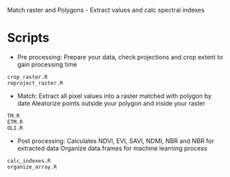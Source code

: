 Match raster and Polygons - Extract values and calc spectral indexes

# Scripts
* Pre processing:
Prepare your data, check projections and crop extent to gain processing time
```
crop_raster.R
reproject_raster.R
```

* Match:
Extract all pixel values into a raster matched with polygon by date
Aleatorize points outside your polygon and inside your raster
```
TM.R
ETM.R
OLI.R
```

* Post processing:
Calculates NDVI, EVI, SAVI, NDMI, NBR and NBR for extracted data
Organize data.frames for machine learning process
```
calc_indexes.R
organize_array.R
```
